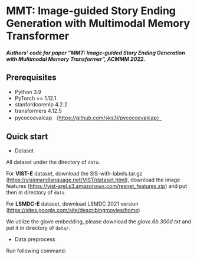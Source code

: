 # MMT: Image-guided Story Ending Generation with Multimodal Memory Transformer

##### Authors' code for paper "MMT: Image-guided Story Ending Generation with Multimodal Memory Transformer", ACMMM 2022.

## Prerequisites

- Python 3.9
- PyTorch == 1.12.1
- stanfordcorenlp 4.2.2
- transformers 4.12.5
- pycocoevalcap （https://github.com/sks3i/pycocoevalcap）

## Quick start

- Dataset

All dataset under the directory of `data`. 

For __VIST-E__ dataset, download the SIS-with-labels.tar.gz (https://visionandlanguage.net/VIST/dataset.html),  download the image features (https://vist-arel.s3.amazonaws.com/resnet_features.zip) and put then in directory of `data`. 

For __LSMDC-E__ dataset, download LSMDC 2021 version (https://sites.google.com/site/describingmovies/home)

We utilize the glove embedding, please download the *glove.6b.300d.txt* and put it in directory of `data/`.
- Data preprocess

Run following command:

